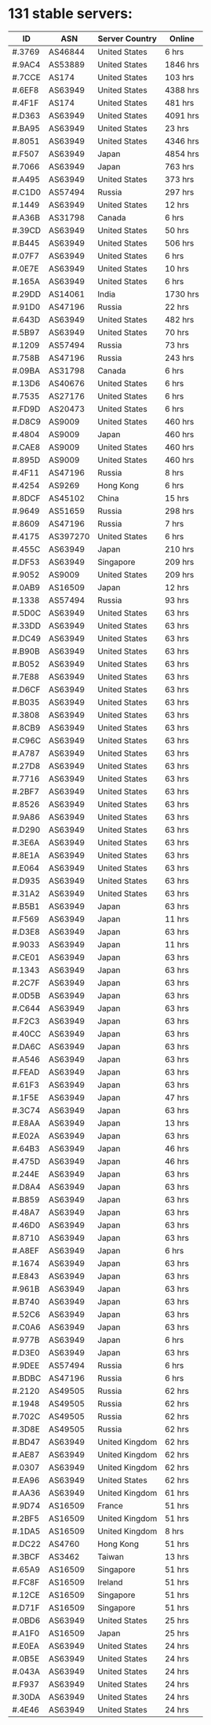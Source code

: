 # 131 stable servers:

| ID | ASN | Server Country | Online |
| ------ | ------ | ------ | ------ |
| #.3769 | AS46844 | United States | 6 hrs |
| #.9AC4 | AS53889 | United States | 1846 hrs |
| #.7CCE | AS174 | United States | 103 hrs |
| #.6EF8 | AS63949 | United States | 4388 hrs |
| #.4F1F | AS174 | United States | 481 hrs |
| #.D363 | AS63949 | United States | 4091 hrs |
| #.BA95 | AS63949 | United States | 23 hrs |
| #.8051 | AS63949 | United States | 4346 hrs |
| #.F507 | AS63949 | Japan | 4854 hrs |
| #.7066 | AS63949 | Japan | 763 hrs |
| #.A495 | AS63949 | United States | 373 hrs |
| #.C1D0 | AS57494 | Russia | 297 hrs |
| #.1449 | AS63949 | United States | 12 hrs |
| #.A36B | AS31798 | Canada | 6 hrs |
| #.39CD | AS63949 | United States | 50 hrs |
| #.B445 | AS63949 | United States | 506 hrs |
| #.07F7 | AS63949 | United States | 6 hrs |
| #.0E7E | AS63949 | United States | 10 hrs |
| #.165A | AS63949 | United States | 6 hrs |
| #.29DD | AS14061 | India | 1730 hrs |
| #.91D0 | AS47196 | Russia | 22 hrs |
| #.643D | AS63949 | United States | 482 hrs |
| #.5B97 | AS63949 | United States | 70 hrs |
| #.1209 | AS57494 | Russia | 73 hrs |
| #.758B | AS47196 | Russia | 243 hrs |
| #.09BA | AS31798 | Canada | 6 hrs |
| #.13D6 | AS40676 | United States | 6 hrs |
| #.7535 | AS27176 | United States | 6 hrs |
| #.FD9D | AS20473 | United States | 6 hrs |
| #.D8C9 | AS9009 | United States | 460 hrs |
| #.4804 | AS9009 | Japan | 460 hrs |
| #.CAE8 | AS9009 | United States | 460 hrs |
| #.895D | AS9009 | United States | 460 hrs |
| #.4F11 | AS47196 | Russia | 8 hrs |
| #.4254 | AS9269 | Hong Kong | 6 hrs |
| #.8DCF | AS45102 | China | 15 hrs |
| #.9649 | AS51659 | Russia | 298 hrs |
| #.8609 | AS47196 | Russia | 7 hrs |
| #.4175 | AS397270 | United States | 6 hrs |
| #.455C | AS63949 | Japan | 210 hrs |
| #.DF53 | AS63949 | Singapore | 209 hrs |
| #.9052 | AS9009 | United States | 209 hrs |
| #.0AB9 | AS16509 | Japan | 12 hrs |
| #.1338 | AS57494 | Russia | 93 hrs |
| #.5D0C | AS63949 | United States | 63 hrs |
| #.33DD | AS63949 | United States | 63 hrs |
| #.DC49 | AS63949 | United States | 63 hrs |
| #.B90B | AS63949 | United States | 63 hrs |
| #.B052 | AS63949 | United States | 63 hrs |
| #.7E88 | AS63949 | United States | 63 hrs |
| #.D6CF | AS63949 | United States | 63 hrs |
| #.B035 | AS63949 | United States | 63 hrs |
| #.3808 | AS63949 | United States | 63 hrs |
| #.8CB9 | AS63949 | United States | 63 hrs |
| #.C96C | AS63949 | United States | 63 hrs |
| #.A787 | AS63949 | United States | 63 hrs |
| #.27D8 | AS63949 | United States | 63 hrs |
| #.7716 | AS63949 | United States | 63 hrs |
| #.2BF7 | AS63949 | United States | 63 hrs |
| #.8526 | AS63949 | United States | 63 hrs |
| #.9A86 | AS63949 | United States | 63 hrs |
| #.D290 | AS63949 | United States | 63 hrs |
| #.3E6A | AS63949 | United States | 63 hrs |
| #.8E1A | AS63949 | United States | 63 hrs |
| #.E064 | AS63949 | United States | 63 hrs |
| #.D935 | AS63949 | United States | 63 hrs |
| #.31A2 | AS63949 | United States | 63 hrs |
| #.B5B1 | AS63949 | Japan | 63 hrs |
| #.F569 | AS63949 | Japan | 11 hrs |
| #.D3E8 | AS63949 | Japan | 63 hrs |
| #.9033 | AS63949 | Japan | 11 hrs |
| #.CE01 | AS63949 | Japan | 63 hrs |
| #.1343 | AS63949 | Japan | 63 hrs |
| #.2C7F | AS63949 | Japan | 63 hrs |
| #.0D5B | AS63949 | Japan | 63 hrs |
| #.C644 | AS63949 | Japan | 63 hrs |
| #.F2C3 | AS63949 | Japan | 63 hrs |
| #.40CC | AS63949 | Japan | 63 hrs |
| #.DA6C | AS63949 | Japan | 63 hrs |
| #.A546 | AS63949 | Japan | 63 hrs |
| #.FEAD | AS63949 | Japan | 63 hrs |
| #.61F3 | AS63949 | Japan | 63 hrs |
| #.1F5E | AS63949 | Japan | 47 hrs |
| #.3C74 | AS63949 | Japan | 63 hrs |
| #.E8AA | AS63949 | Japan | 13 hrs |
| #.E02A | AS63949 | Japan | 63 hrs |
| #.64B3 | AS63949 | Japan | 46 hrs |
| #.475D | AS63949 | Japan | 46 hrs |
| #.244E | AS63949 | Japan | 63 hrs |
| #.D8A4 | AS63949 | Japan | 63 hrs |
| #.B859 | AS63949 | Japan | 63 hrs |
| #.48A7 | AS63949 | Japan | 63 hrs |
| #.46D0 | AS63949 | Japan | 63 hrs |
| #.8710 | AS63949 | Japan | 63 hrs |
| #.A8EF | AS63949 | Japan | 6 hrs |
| #.1674 | AS63949 | Japan | 63 hrs |
| #.E843 | AS63949 | Japan | 63 hrs |
| #.961B | AS63949 | Japan | 63 hrs |
| #.B740 | AS63949 | Japan | 63 hrs |
| #.52C6 | AS63949 | Japan | 63 hrs |
| #.C0A6 | AS63949 | Japan | 63 hrs |
| #.977B | AS63949 | Japan | 6 hrs |
| #.D3E0 | AS63949 | Japan | 63 hrs |
| #.9DEE | AS57494 | Russia | 6 hrs |
| #.BDBC | AS47196 | Russia | 6 hrs |
| #.2120 | AS49505 | Russia | 62 hrs |
| #.1948 | AS49505 | Russia | 62 hrs |
| #.702C | AS49505 | Russia | 62 hrs |
| #.3D8E | AS49505 | Russia | 62 hrs |
| #.BD47 | AS63949 | United Kingdom | 62 hrs |
| #.AE87 | AS63949 | United Kingdom | 62 hrs |
| #.0307 | AS63949 | United Kingdom | 62 hrs |
| #.EA96 | AS63949 | United States | 62 hrs |
| #.AA36 | AS63949 | United Kingdom | 61 hrs |
| #.9D74 | AS16509 | France | 51 hrs |
| #.2BF5 | AS16509 | United Kingdom | 51 hrs |
| #.1DA5 | AS16509 | United Kingdom | 8 hrs |
| #.DC22 | AS4760 | Hong Kong | 51 hrs |
| #.3BCF | AS3462 | Taiwan | 13 hrs |
| #.65A9 | AS16509 | Singapore | 51 hrs |
| #.FC8F | AS16509 | Ireland | 51 hrs |
| #.12CE | AS16509 | Singapore | 51 hrs |
| #.D71F | AS16509 | Singapore | 51 hrs |
| #.0BD6 | AS63949 | United States | 25 hrs |
| #.A1F0 | AS16509 | Japan | 25 hrs |
| #.E0EA | AS63949 | United States | 24 hrs |
| #.0B5E | AS63949 | United States | 24 hrs |
| #.043A | AS63949 | United States | 24 hrs |
| #.F937 | AS63949 | United States | 24 hrs |
| #.30DA | AS63949 | United States | 24 hrs |
| #.4E46 | AS63949 | United States | 24 hrs |

